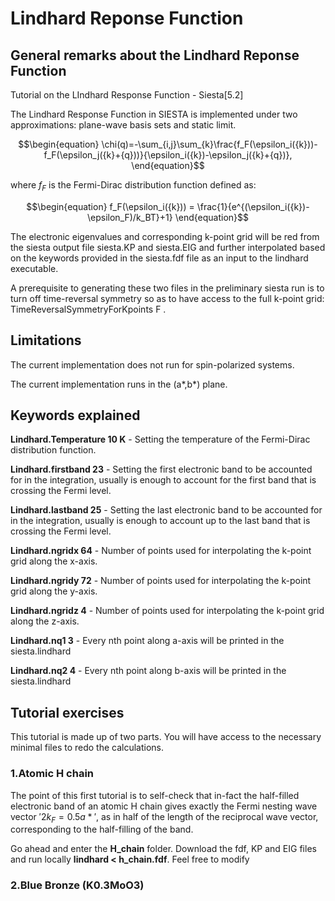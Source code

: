 # Lindhard Reponse Function
## General remarks about the Lindhard Reponse Function
Tutorial on the LIndhard Response Function - Siesta[5.2]

The Lindhard Response Function in SIESTA is implemented under two approximations: plane-wave basis sets and static limit. 

```math
\begin{equation}
\chi(q)=-\sum_{i,j}\sum_{k}\frac{f_F(\epsilon_i({k}))-f_F(\epsilon_j({k}+{q}))}{\epsilon_i({k})-\epsilon_j({k}+{q})},
\end{equation}
```

where $`\textit {f}_F`$ is the Fermi-Dirac distribution function defined as:

```math
\begin{equation}
    f_F(\epsilon_i({k})) = \frac{1}{e^{(\epsilon_i({k})-\epsilon_F)/k_BT}+1}
\end{equation}
```

The electronic eigenvalues and corresponding k-point grid will be red from the siesta output file siesta.KP and siesta.EIG and further interpolated based on the keywords provided in the siesta.fdf file as an input to the lindhard executable. 

A prerequisite to generating these two files in the preliminary siesta run is to turn off time-reversal symmetry so as to have access to the full k-point grid: TimeReversalSymmetryForKpoints F .

## Limitations
The current implementation does not run for spin-polarized systems.

The current implementation runs in the (a*,b*) plane. 


## Keywords explained 

**Lindhard.Temperature 10 K** - Setting the temperature of the Fermi-Dirac distribution function.

**Lindhard.firstband	 23** - Setting the first electronic band to be accounted for in the integration, usually is enough to account for the first band that is crossing the Fermi level.

**Lindhard.lastband	     25** - Setting the last electronic band to be accounted for in the integration, usually is enough to account up to the last band that is crossing the Fermi level.

**Lindhard.ngridx		64** - Number of points used for interpolating the k-point grid along the x-axis.

**Lindhard.ngridy		72** - Number of points used for interpolating the k-point grid along the y-axis.

**Lindhard.ngridz		 4** - Number of points used for interpolating the k-point grid along the z-axis.

**Lindhard.nq1		3** - Every nth point along a-axis will be printed in the siesta.lindhard

**Lindhard.nq2		4** - Every nth point along b-axis will be printed in the siesta.lindhard

## Tutorial exercises
This tutorial is made up of two parts. You will have access to the necessary minimal files to redo the calculations.

### 1.Atomic H chain 

The point of this first tutorial is to self-check that in-fact the half-filled electronic band of an atomic H chain gives exactly the Fermi nesting wave vector $'2k_F = 0.5 a*'$, as in half of the length of the reciprocal wave vector, corresponding to the half-filling of the band.

Go ahead and enter the **H_chain** folder. Download  the fdf, KP and EIG files and run locally **lindhard < h_chain.fdf**. Feel free to modify 

### 2.Blue Bronze (K0.3MoO3)
